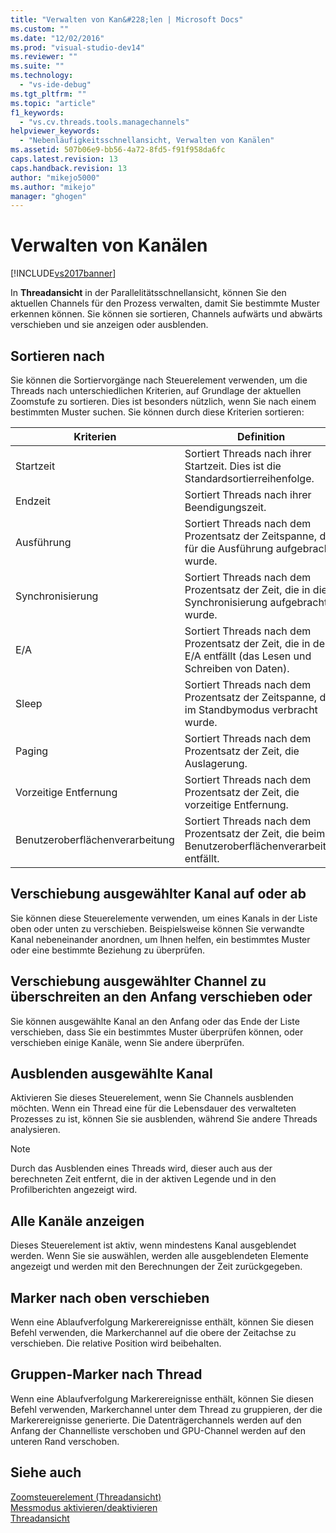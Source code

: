 ```yaml
---
title: "Verwalten von Kan&#228;len | Microsoft Docs"
ms.custom: ""
ms.date: "12/02/2016"
ms.prod: "visual-studio-dev14"
ms.reviewer: ""
ms.suite: ""
ms.technology: 
  - "vs-ide-debug"
ms.tgt_pltfrm: ""
ms.topic: "article"
f1_keywords: 
  - "vs.cv.threads.tools.managechannels"
helpviewer_keywords: 
  - "Nebenläufigkeitsschnellansicht, Verwalten von Kanälen"
ms.assetid: 507b06e9-bb56-4a72-8fd5-f91f958da6fc
caps.latest.revision: 13
caps.handback.revision: 13
author: "mikejo5000"
ms.author: "mikejo"
manager: "ghogen"
---
```

# Verwalten von Kan&#228;len
[!INCLUDE[vs2017banner](../code-quality/includes/vs2017banner.md)]

In **Threadansicht** in der Parallelitätsschnellansicht, können Sie den aktuellen Channels für den Prozess verwalten, damit Sie bestimmte Muster erkennen können.  Sie können sie sortieren, Channels aufwärts und abwärts verschieben und sie anzeigen oder ausblenden.  
  
## Sortieren nach  
 Sie können die Sortiervorgänge nach Steuerelement verwenden, um die Threads nach unterschiedlichen Kriterien, auf Grundlage der aktuellen Zoomstufe zu sortieren.  Dies ist besonders nützlich, wenn Sie nach einem bestimmten Muster suchen.  Sie können durch diese Kriterien sortieren:  
  
|Kriterien|Definition|  
|---------------|----------------|  
|Startzeit|Sortiert Threads nach ihrer Startzeit.  Dies ist die Standardsortierreihenfolge.|  
|Endzeit|Sortiert Threads nach ihrer Beendigungszeit.|  
|Ausführung|Sortiert Threads nach dem Prozentsatz der Zeitspanne, die für die Ausführung aufgebracht wurde.|  
|Synchronisierung|Sortiert Threads nach dem Prozentsatz der Zeit, die in die Synchronisierung aufgebracht wurde.|  
|E\/A|Sortiert Threads nach dem Prozentsatz der Zeit, die in der E\/A entfällt \(das Lesen und Schreiben von Daten\).|  
|Sleep|Sortiert Threads nach dem Prozentsatz der Zeitspanne, die im Standbymodus verbracht wurde.|  
|Paging|Sortiert Threads nach dem Prozentsatz der Zeit, die Auslagerung.|  
|Vorzeitige Entfernung|Sortiert Threads nach dem Prozentsatz der Zeit, die vorzeitige Entfernung.|  
|Benutzeroberflächenverarbeitung|Sortiert Threads nach dem Prozentsatz der Zeit, die beim Benutzeroberflächenverarbeiten entfällt.|  
  
## Verschiebung ausgewählter Kanal auf oder ab  
 Sie können diese Steuerelemente verwenden, um eines Kanals in der Liste oben oder unten zu verschieben.  Beispielsweise können Sie verwandte Kanal nebeneinander anordnen, um Ihnen helfen, ein bestimmtes Muster oder eine bestimmte Beziehung zu überprüfen.  
  
## Verschiebung ausgewählter Channel zu überschreiten an den Anfang verschieben oder  
 Sie können ausgewählte Kanal an den Anfang oder das Ende der Liste verschieben, dass Sie ein bestimmtes Muster überprüfen können, oder verschieben einige Kanäle, wenn Sie andere überprüfen.  
  
## Ausblenden ausgewählte Kanal  
 Aktivieren Sie dieses Steuerelement, wenn Sie Channels ausblenden möchten.  Wenn ein Thread eine für die Lebensdauer des verwalteten Prozesses zu ist, können Sie sie ausblenden, während Sie andere Threads analysieren.  
  
> [!NOTE]
>  Durch das Ausblenden eines Threads wird, dieser auch aus der berechneten Zeit entfernt, die in der aktiven Legende und in den Profilberichten angezeigt wird.  
  
## Alle Kanäle anzeigen  
 Dieses Steuerelement ist aktiv, wenn mindestens Kanal ausgeblendet werden.  Wenn Sie sie auswählen, werden alle ausgeblendeten Elemente angezeigt und werden mit den Berechnungen der Zeit zurückgegeben.  
  
## Marker nach oben verschieben  
 Wenn eine Ablaufverfolgung Markerereignisse enthält, können Sie diesen Befehl verwenden, die Markerchannel auf die obere der Zeitachse zu verschieben.  Die relative Position wird beibehalten.  
  
## Gruppen\-Marker nach Thread  
 Wenn eine Ablaufverfolgung Markerereignisse enthält, können Sie diesen Befehl verwenden, Markerchannel unter dem Thread zu gruppieren, der die Markerereignisse generierte.  Die Datenträgerchannels werden auf den Anfang der Channelliste verschoben und GPU\-Channel werden auf den unteren Rand verschoben.  
  
## Siehe auch  
 [Zoomsteuerelement \(Threadansicht\)](../profiling/zoom-control-threads-view.md)   
 [Messmodus aktivieren\/deaktivieren](../profiling/measure-mode-on-off.md)   
 [Threadansicht](../profiling/threads-view-parallel-performance.md)